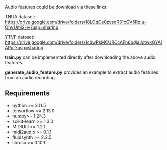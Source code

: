 Audio features could be download via these links:

TNUA dataset: https://drive.google.com/drive/folders/18LOqCe0zvscR31cGV5RqIu-OhVUmi2Hy?usp=sharing

YTVF dataset: https://drive.google.com/drive/folders/1cdwPsMCURCcAFn6bdjaJctwkGYAIAPu-?usp=sharing

**train.py** can be implememted directly after downloading the above audio features.

**generate_audio_feature.py** provides an example to extract audio features from an audio recording.

## Requirements
 * python >= 3.11.5
 * tensorflow >= 2.13.0 
 * numpy>= 1.24.3
 * scikit-learn >= 1.3.0
 * MIDIUtil >= 1.2.1
 * midi2audio >= 0.1.1
 * fluidsynth >= 2.2.5
 * librosa >= 0.10.1
